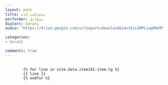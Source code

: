 ```yaml
---
layout: post
title: په‌چه‌که‌ت لاده‌
performer: میکایل
dialect: Sorani
audio: "https://drive.google.com/uc?export=download&id=1kiLGMPLiagMHXPMJ7zyXB6U95yieIEQS"

categories:
- Goranî

comments: true
---
```


<div class="language-plaintext highlighter-rouge">
    <div class="highlight">
        <pre class="highlight">
            <code>
        {% for line in site.data.item142.item.lg %}
        {{ line }}
        {% endfor %}
            </code>
        </pre>
    </div>
</div>

